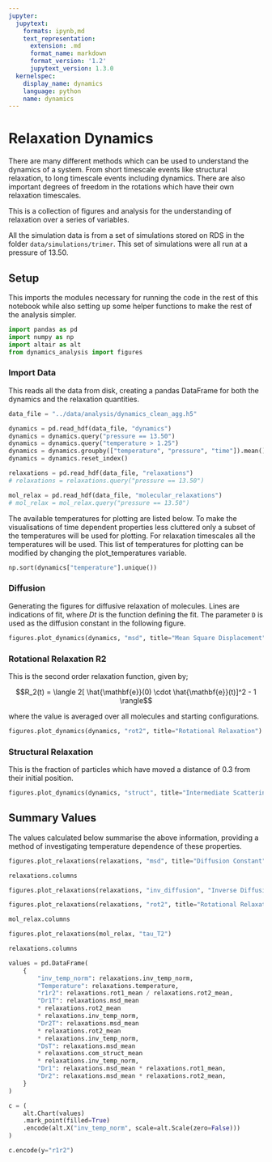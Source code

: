 ```yaml
---
jupyter:
  jupytext:
    formats: ipynb,md
    text_representation:
      extension: .md
      format_name: markdown
      format_version: '1.2'
      jupytext_version: 1.3.0
  kernelspec:
    display_name: dynamics
    language: python
    name: dynamics
---
```


# Relaxation Dynamics

There are many different methods
which can be used to understand the dynamics of a system.
From short timescale events like structural relaxation,
to long timescale events including dynamics.
There are also important degrees of freedom
in the rotations which have their own relaxation timescales.

This is a collection of figures and analysis
for the understanding of relaxation over a series of variables.

All the simulation data is from a set of simulations stored on RDS
in the folder `data/simulations/trimer`.
This set of simulations were all run at a pressure of 13.50.


## Setup

This imports the modules necessary for running the code in the rest of this notebook
while also setting up some helper functions to make the rest of the analysis simpler.

```python
import pandas as pd
import numpy as np
import altair as alt
from dynamics_analysis import figures
```


### Import Data

This reads all the data from disk,
creating a pandas DataFrame for both
the dynamics and the relaxation quantities.

```python
data_file = "../data/analysis/dynamics_clean_agg.h5"
```

```python
dynamics = pd.read_hdf(data_file, "dynamics")
dynamics = dynamics.query("pressure == 13.50")
dynamics = dynamics.query("temperature > 1.25")
dynamics = dynamics.groupby(["temperature", "pressure", "time"]).mean()
dynamics = dynamics.reset_index()
```

```python
relaxations = pd.read_hdf(data_file, "relaxations")
# relaxations = relaxations.query("pressure == 13.50")
```

```python
mol_relax = pd.read_hdf(data_file, "molecular_relaxations")
# mol_relax = mol_relax.query("pressure == 13.50")
```

The available temperatures for plotting are listed below.
To make the visualisations of time dependent properties less cluttered
only a subset of the temperatures will be used for plotting.
For relaxation timescales all the temperatures will be used.
This list of temperatures for plotting
can be modified by changing the plot_temperatures variable.

```python
np.sort(dynamics["temperature"].unique())
```

### Diffusion


Generating the figures for diffusive relaxation of molecules.
Lines are indications of fit,
where $D t$ is the function defining the fit.
The parameter `D` is used as the diffusion constant in the following figure.

```python
figures.plot_dynamics(dynamics, "msd", title="Mean Square Displacement", scale="log")
```

### Rotational Relaxation R2

This is the second order relaxation function,
given by;

$$R_2(t) = \langle 2[ \hat{\mathbf{e}}(0) \cdot \hat{\mathbf{e}}(t)]^2 - 1 \rangle$$

where the value is averaged over all molecules and starting configurations.

```python
figures.plot_dynamics(dynamics, "rot2", title="Rotational Relaxation")
```

### Structural Relaxation


This is the fraction of particles which
have moved a distance of 0.3 from their initial position.

```python
figures.plot_dynamics(dynamics, "struct", title="Intermediate Scattering Function")
```

## Summary Values


The values calculated below summarise the above information,
providing a method of investigating temperature dependence of these properties.

```python
figures.plot_relaxations(relaxations, "msd", title="Diffusion Constant")
```

```python
relaxations.columns
```

```python
figures.plot_relaxations(relaxations, "inv_diffusion", "Inverse Diffusion Constant")
```

```python
figures.plot_relaxations(relaxations, "rot2", title="Rotational Relaxation Time")
```

```python
mol_relax.columns
```

```python
figures.plot_relaxations(mol_relax, "tau_T2")
```

```python
relaxations.columns
```

```python
values = pd.DataFrame(
    {
        "inv_temp_norm": relaxations.inv_temp_norm,
        "Temperature": relaxations.temperature,
        "r1r2": relaxations.rot1_mean / relaxations.rot2_mean,
        "Dr1T": relaxations.msd_mean
        * relaxations.rot2_mean
        * relaxations.inv_temp_norm,
        "Dr2T": relaxations.msd_mean
        * relaxations.rot2_mean
        * relaxations.inv_temp_norm,
        "DsT": relaxations.msd_mean
        * relaxations.com_struct_mean
        * relaxations.inv_temp_norm,
        "Dr1": relaxations.msd_mean * relaxations.rot1_mean,
        "Dr2": relaxations.msd_mean * relaxations.rot2_mean,
    }
)
```

```python
c = (
    alt.Chart(values)
    .mark_point(filled=True)
    .encode(alt.X("inv_temp_norm", scale=alt.Scale(zero=False)))
)

c.encode(y="r1r2")
```
